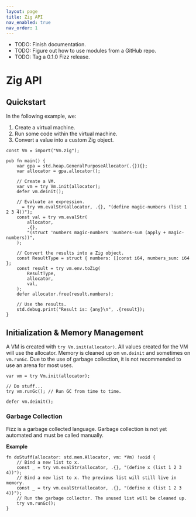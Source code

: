 ```yaml
---
layout: page
title: Zig API
nav_enabled: true
nav_order: 1
---
```


- TODO: Finish documentation.
- TODO: Figure out how to use modules from a GitHub repo.
- TODO: Tag a 0.1.0 Fizz release.

# Zig API

## Quickstart

In the following example, we:

1. Create a virtual machine.
1. Run some code within the virtual machine.
1. Convert a value into a custom Zig object.

```zig
const Vm = import("Vm.zig");

pub fn main() {
    var gpa = std.heap.GeneralPurposeAllocator(.{}){};
    var allocator = gpa.allocator();

    // Create a VM.
    var vm = try Vm.init(allocator);
    defer vm.deinit();

    // Evaluate an expression.
    _ = try vm.evalStr(allocator, .{}, "(define magic-numbers (list 1 2 3 4))");
    const val = try vm.evalStr(
        allocator,
        .{},
        "(struct 'numbers magic-numbers 'numbers-sum (apply + magic-numbers))",
    );

    // Convert the results into a Zig object.
    const ResultType = struct { numbers: []const i64, numbers_sum: i64 };
    const result = try vm.env.toZig(
        ResultType,
        allocator,
        val,
    );
    defer allocator.free(result.numbers);

    // Use the results.
    std.debug.print("Result is: {any}\n", .{result});
}
```

## Initialization & Memory Management

A VM is created with `try Vm.init(allocator)`. All values created for the VM
will use the allocator. Memory is cleaned up on `vm.deinit` and sometimes on
`vm.runGc`. Due to the use of garbage collection, it is not recommended to use
an arena for most uses.

```zig
var vm = try Vm.init(allocator);

// Do stuff...
try vm.runGc(); // Run GC from time to time.

defer vm.deinit();
```

### Garbage Collection

Fizz is a garbage collected language. Garbage collection is not yet automated
and must be called manually.

**Example**

```zig
fn doStuff(allocator: std.mem.Allocator, vm: *Vm) !void {
    // Bind a new list to x.
    const _ = try vm.evalStr(allocator, .{}, "(define x (list 1 2 3 4))");
    // Bind a new list to x. The previous list will still live in memory.
    const _ = try vm.evalStr(allocator, .{}, "(define x (list 1 2 3 4))");
    // Run the garbage collector. The unused list will be cleaned up.
    try vm.runGc();
}
```
